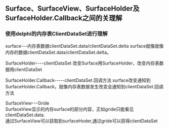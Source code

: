 ## Surface、SurfaceView、SurfaceHolder及SurfaceHolder.Callback之间的关理解
### 使用delphi的内存表ClientDataSet进行理解
surface---内存表数据clientDataSet.data/clientDataSet.delta
surface就像就像内存的数据clientDataSet.data/clientDataSet.delta。


SurfaceHolder----clientDataSet
改变Surface用SurfaceHolder，改变内存表数据用clientDataSet


SurfaceHolder.Callback-----clientDataSet.回调方法
surface改变通知到SurfaceHolder.Callback，就像内存表数据发生改变会通知到clientDataSet.回调方法


SurfaceView---Gride  
SurfaceView显示的内存surface的部分内容，正如gride只能看见clientDataSet.data.  
通过SurfaceView可以获取到surfaceHoder,通过gride可以获得clientDataSet



